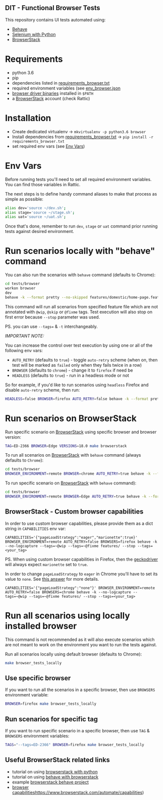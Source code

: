 DIT - Functional Browser Tests
----------------------------------

This repository contains UI tests automated using:
* [Behave](https://pythonhosted.org/behave/)
* [Selenium with Python](https://selenium-python.readthedocs.io/)
* [BrowserStack](https://www.browserstack.com/automate)


# Requirements

* python 3.6
* pip
* dependencies listed in [requirements_browser.txt](../../requirements_browser.txt)
* required environment variables (see [env_browser.json](../../docker/env_browser.json)
* [browser driver binaries](https://selenium-python.readthedocs.io/installation.html#drivers) installed in `$PATH`
* a [BrowserStack](https://www.browserstack.com/users/sign_up) account (check Rattic)


# Installation

* Create dedicated virtualenv → `mkvirtualenv -p python3.6 browser`
* Install dependencies from [requirements_browser.txt](../../requirements_browser.txt) → `pip install -r requirements_browser.txt`
* set required env vars (see [Env Vars](#env-vars))


# Env Vars

Before running tests you'll need to set all required environment variables.  
You can find those variables in Rattic.  

The next steps is to define handy command aliases to make that process as simple as possible:

```bash
alias dev='source ~/dev.sh';
alias stage='source ~/stage.sh';
alias uat='source ~/uat.sh';
```

Once that's done, remember to run `dev`, `stage` or `uat` command prior running tests
against desired environment.


# Run scenarios locally with "behave" command

You can also run the scenarios with `behave` command (defaults to Chrome):
```bash
cd tests/browser
workon browser
dev
behave -k --format pretty --no-skipped features/domestic/home-page.feature --tags=~@wip --tags=~@skip --tags=~@fixme --stop
```

This command will run all scenarios from specified feature file which are not annotated
with `@wip`, `@skip` or `@fixme` tags. Test execution will also stop on first error
because `--stop` parameter was used.

PS. you can use `--tags=` & `-t` interchangeably.


*IMPORTANT NOTE:*

You can increase the control over test execution by using one or all of the following env vars:

* `AUTO_RETRY` (defaults to `true`) - toggle `auto-retry` scheme (when on, then test will be marked as `failed` only when they fails twice in a row)
* `BROWSER` (defaults to `chrome`) - change it to `firefox` if need be
* `HEADLESS` (defaults to `true`) - run in a headless mode or not

So for example, if you'd like to run scenarios using `headless` Firefox and disable `auto-retry` scheme, then run:
```bash
HEADLESS=false BROWSER=firefox AUTO_RETRY=false behave -k --format pretty --no-skipped features/domestic/home-page.feature --tags=~@wip --tags=~@skip --tags=~@fixme --stop
```

# Run scenarios on BrowserStack

Run specific scenario on [BrowserStack](https://www.browserstack.com/automate) using specific browser and browser version:
```bash
TAG=ED-2366 BROWSER=Edge VERSIONS=18.0 make browserstack
```


To run all scenarios on [BrowserStack](https://www.browserstack.com/automate) with `behave` command (always defaults to `Chrome`):  
```bash
cd tests/browser
BROWSER_ENVIRONMENT=remote BROWSER=chrome AUTO_RETRY=true behave -k --format progress3 --no-logcapture --stop --tags=~@wip --tags=~@skip --tags=~@fixme --tags=~@decommissioned
```


To run specific scenario on [BrowserStack](https://www.browserstack.com/automate) with `behave` command):  
```bash
cd tests/browser
BROWSER_ENVIRONMENT=remote BROWSER=Edge AUTO_RETRY=true behave -k --format progress3 --no-logcapture --stop --tags=~@wip --tags=~@skip --tags=~@fixme --tags=~@decommissioned  --tags={YOUR_TAG}
```


## BrowserStack - Custom browser capabilities

In order to use custom browser capabilities, please provide them as a dict string in `CAPABILITIES` env var:
```shell
CAPABILITIES='{"pageLoadStrategy":"eager","marionette":true}' BROWSER_ENVIRONMENT=remote AUTO_RETRY=false BROWSERS=firefox behave -k --no-logcapture --tags=~@wip --tags=~@fixme features/ --stop --tags=<your_tag>
```

PS. When using custom browser capabilities in Firefox, then the [geckodriver](https://github.com/mozilla/geckodriver/) will always expect `marionette` set to `true`.

In order to change `pageLoadStrategy` to `eager` in Chrome you'll have to set its value to `none`.
See [this answer](https://stackoverflow.com/a/43737358) for more details.
```shell
CAPABILITIES='{"pageLoadStrategy":"none"}' BROWSER_ENVIRONMENT=remote AUTO_RETRY=false BROWSERS=chrome behave -k --no-logcapture --tags=~@wip --tags=~@fixme features/ --stop --tags=<your_tag>
```


# Run all scenarios using locally installed browser

This command is not recommended as it will also execute scenarios which are not meant
to work on the environment you want to run the tests against.

Run all scenarios locally using default browser (defaults to Chrome):  
```bash
make browser_tests_locally
```


## Use specific browser

If you want to run all the scenarios in a specific browser, then use `BROWSERS` environment variable:  
```bash
BROWSER=firefox make browser_tests_locally
```

## Run scenarios for specific tag

If you want to run specific scenario in a specific browser, then use `TAG` & `BROWSERS` environment variables:  
```bash
TAGS="--tags=ED-2366" BROWSER=firefox make browser_tests_locally
```


## Useful BrowserStack related links

* tutorial on using [browserstack with python](https://www.browserstack.com/automate/python)
* tutorial on using [behave with browserstack](https://www.browserstack.com/automate/behave)
* example [browserstack behave project](https://github.com/browserstack/behave-browserstack)
* [browser capabilities]()https://www.browserstack.com/automate/capabilities)
